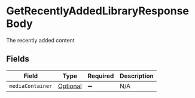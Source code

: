 # GetRecentlyAddedLibraryResponseBody

The recently added content


## Fields

| Field                                                                                                               | Type                                                                                                                | Required                                                                                                            | Description                                                                                                         |
| ------------------------------------------------------------------------------------------------------------------- | ------------------------------------------------------------------------------------------------------------------- | ------------------------------------------------------------------------------------------------------------------- | ------------------------------------------------------------------------------------------------------------------- |
| `mediaContainer`                                                                                                    | [Optional<GetRecentlyAddedLibraryMediaContainer>](../../models/operations/GetRecentlyAddedLibraryMediaContainer.md) | :heavy_minus_sign:                                                                                                  | N/A                                                                                                                 |